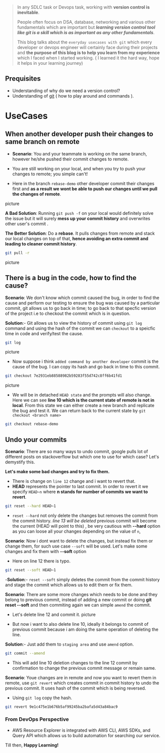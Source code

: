 > In any SDLC task or Devops task, working with **version control is inevitable**.
>
> People often focus on DSA, database, networking and various other fundamentals which are important but ***learning version control tool like git is a skill which is as important as any other fundamentals***.
>
> This blog talks about the `everyday usecases with git` which every developer or devops engineer will certainly face during their projects and **the purpose of this blog is to help you learn from my experience** which I faced when  I started working. ( I learned it the hard way, hope it helps in your learning journey)
>
>

## Prequisites

- Understanding of why do we need a version control?
- Understanding of [git](https://git-scm.com) ( how to play around and commands ).


# UseCases

## When another developer push their changes to same branch on remote

- **Scenario**: You and your teammate is working on the same branch, however he/she pushed their commit changes to remote.
- You are still working on your local, and when you try to push your changes to remote; you simple can't!

- Here in the branch `rebase-demo` other developer commit their changes first and **as a result we wont be able to push our changes until we pull the changes of remote**.

picture

**A Bad Solution**: Running `git push -f` on your local would definitely solve the issue but it will surely **mess up your commit history** and overwrites other user's commit .


**The Better Solution**: Do a **rebase**. It pulls changes from remote and stack our local changes on top of that, **hence avoiding an extra commit and leading to cleaner commit history**.

```sh
git pull -r
```
picture

## There is a bug in the code, how to find the cause?

**Scenario**: We don't know which commit caused the bug, in order to find the cause and perform our testing to ensure the bug was caused by a particular commit, git allows us to go back in time; to go back to that specfic version of the project i.e to checkout the commit which is in question.

**Solution**:- Git allows us to view the history of commit using `git log` command and using the hash of the commit we can `checkout` to a speicfic time in code and verify/test the cause.


```sh
git log
```

picture

- Now suppose i think `added command by another developer` commit is the cause of the bug. I can copy its hash and go back in time to this commit.


```sh
git checkout 7e2931eb88588982b59283f55d742c8ff6b41fd1
```

picture

- We will be in detached `HEAD state` and the prompts will also change. Here we can see **line 10 which is the current state of remote is not in local**. From this state we can either create a new branch and replicate the bug and test it.
We can return back to the current state by `git checkout <branch name>`


```sh
git checkout rebase-demo
```

## Undo your commits

**Scenario**: There are so many ways to undo commit, google pulls lot of different posts on stackoverflow but which one to use for which case? Let's demystify this.

**Let's make some bad changes and try to fix them.**

- There is change on `line 12` change and i want to revert that.
- **HEAD** represents the pointer to last commit. In order to revert it we specify `HEAD~n` where **n stands for number of commits we want to revert**.

```sh
git reset --hard HEAD~1
```

- `reset --hard` not only delete the changes but removes the commit from the commit history. *line 13 will be deleted* previous commit will become the current (HEAD will point to this) , be very cautious with **--hard** option as you can loose all your changes depending on the value of `n`,

**Scenario**: Now i dont want to delete the changes, but instead fix them or change them, for such use case `--soft` will be used. Let's make some changes and fix them with **--soft** option

- Here on line 12 there is typo.

```sh
git reset --soft HEAD~1
```

-**Solution**:- `reset --soft` simply deletes the commit from the commit history and stage the commit which allows us to edit them or fix them.


**Scenario**: There are some more changes which needs to be done and they belong to previous commit, instead of adding a new commit or doing **git reset --soft** and then commiting again we can simple `amend` the commit.

- Let's delete line 12 and commit it.
picture

- But now i want to also delete line 10, ideally it belongs to commit of previous commit because i am doing the same operation of deleting the line.

**Solution**:- Just add them to `staging area` and use `amend` option.

```sh
git commit --amend
```
- This will add line 10 deletion changes to the line 12 commit by confirmation to change the previous commit message or remain same.

**Scenario**: Youe changes are in remote and now you want to revert them in remote, use `git revert` which creates commit in commit history to undo the previous commit. It uses hash of the commit which is being reversed.
- Using `git log` copy the hash.

```sh
git revert 9e1c475e1b676b5af99245ba2bafa5d43a84bac9
```








### From DevOps Perspective

- AWS Resource Explorer is integrated with AWS CLI, AWS SDKs, and Query API which allows us to build automation for searching our service.

Till then, **Happy Learning!**
